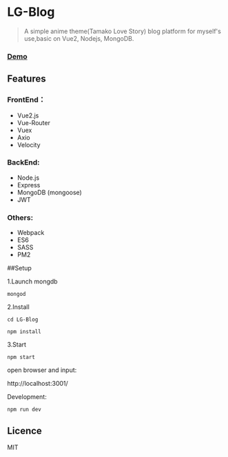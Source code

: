 
# LG-Blog

> A simple anime theme(Tamako Love Story) blog platform for myself's use,basic on Vue2, Nodejs, MongoDB.


### [Demo](http://todaylg.com)


## Features

### FrontEnd：
* Vue2.js
* Vue-Router
* Vuex
* Axio
* Velocity

### BackEnd:
* Node.js
* Express
* MongoDB (mongoose)
* JWT

### Others:
* Webpack
* ES6
* SASS
* PM2


##Setup

1.Launch mongdb

```
mongod
```
2.Install 

```
cd LG-Blog

npm install
```
3.Start

```
npm start
```
open browser and input:

http://localhost:3001/


Development:

```
npm run dev
```
## Licence
MIT
